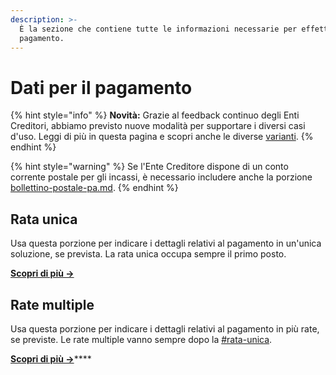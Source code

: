 ```yaml
---
description: >-
  È la sezione che contiene tutte le informazioni necessarie per effettuare il
  pagamento.
---
```


# Dati per il pagamento

{% hint style="info" %}
**Novità:** Grazie al feedback continuo degli Enti Creditori, abbiamo previsto nuove modalità per supportare i diversi casi d'uso. Leggi di più in questa pagina e scopri anche le diverse [varianti](../../varianti/ "mention").&#x20;
{% endhint %}

{% hint style="warning" %}
Se l'Ente Creditore dispone di un conto corrente postale per gli incassi, è necessario includere anche la porzione [bollettino-postale-pa.md](bollettino-postale-pa.md "mention").&#x20;
{% endhint %}

## Rata unica

Usa questa porzione per indicare i dettagli relativi al pagamento in un'unica soluzione, se prevista. La rata unica occupa sempre il primo posto.

****[**Scopri di più →**](rata-unica.md)****

## Rate multiple

Usa questa porzione per indicare i dettagli relativi al pagamento in più rate, se previste. Le rate multiple vanno sempre dopo la [#rata-unica](./#rata-unica "mention").&#x20;

[**Scopri di più →**](rate-multiple.md)****
